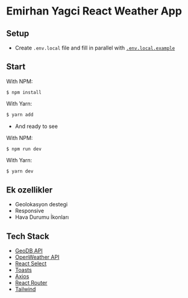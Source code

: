 # Emirhan Yagci React Weather App


## Setup

- Create `.env.local` file and fill in parallel with  [`.env.local.example`]([https://pages.github.com/](https://github.com/emirhanyagci/react-weather-app/blob/main/.env.local.example))

## Start
With NPM:

```
$ npm install
```

With Yarn:
```bash
$ yarn add
```
- And ready to see
  
With NPM:

```
$ npm run dev
```

With Yarn:
```bash
$ yarn dev
```

## Ek ozellikler
- Geolokasyon destegi
- Responsive
- Hava Durumu İkonları

## Tech Stack

- [GeoDB API](https://rapidapi.com/wirefreethought/api/geodb-cities)
- [OpenWeather API](https://openweathermap.org/)
- [React Select](https://react-select.com/home)
- [Toasts](https://react-hot-toast.com/)
- [Axios](https://axios-http.com/)
- [React Router](https://reactrouter.com/en/main)
- [Tailwind](https://tailwindcss.com/)

